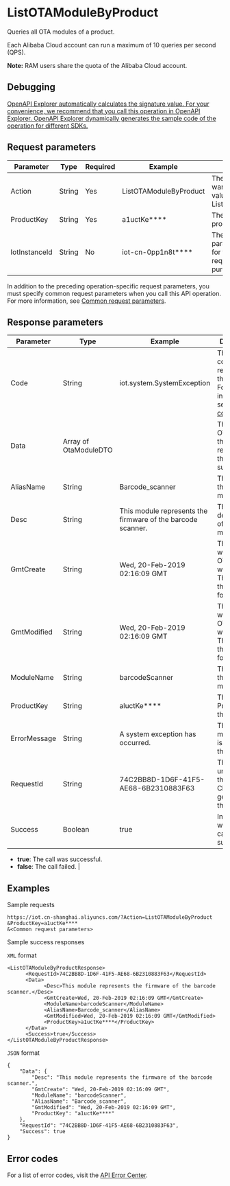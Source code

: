 # ListOTAModuleByProduct

Queries all OTA modules of a product.

Each Alibaba Cloud account can run a maximum of 10 queries per second \(QPS\).

**Note:** RAM users share the quota of the Alibaba Cloud account.

## Debugging

[OpenAPI Explorer automatically calculates the signature value. For your convenience, we recommend that you call this operation in OpenAPI Explorer. OpenAPI Explorer dynamically generates the sample code of the operation for different SDKs.](https://api.aliyun.com/#product=Iot&api=ListOTAModuleByProduct&type=RPC&version=2018-01-20)

## Request parameters

|Parameter|Type|Required|Example|Description|
|---------|----|--------|-------|-----------|
|Action|String|Yes|ListOTAModuleByProduct|The operation that you want to perform. Set the value to ListOTAModuleByProduct. |
|ProductKey|String|Yes|a1uctKe\*\*\*\*|The ProductKey of the product. |
|IotInstanceId|String|No|iot-cn-0pp1n8t\*\*\*\*|The instance ID. This parameter is not required for the public instance but required for your purchased instances. |

In addition to the preceding operation-specific request parameters, you must specify common request parameters when you call this API operation. For more information, see [Common request parameters](~~30561~~).

## Response parameters

|Parameter|Type|Example|Description|
|---------|----|-------|-----------|
|Code|String|iot.system.SystemException|The error code that is returned if the call fails. For more information, see[Error codes](~~87387~~). |
|Data|Array of OtaModuleDTO| |The list of OTA modules that is returned if the call is successful. |
|AliasName|String|Barcode\_scanner|The alias of the OTA module. |
|Desc|String|This module represents the firmware of the barcode scanner.|The description of the OTA module. |
|GmtCreate|String|Wed, 20-Feb-2019 02:16:09 GMT|The time when the OTA module was created. The time is in the GMT format. |
|GmtModified|String|Wed, 20-Feb-2019 02:16:09 GMT|The last time when the OTA module was updated. The time is in the GMT format. |
|ModuleName|String|barcodeScanner|The name of the OTA module. |
|ProductKey|String|aluctKe\*\*\*\*|The ProductKeyof the product. |
|ErrorMessage|String|A system exception has occurred.|The error message that is returned if the call fails. |
|RequestId|String|74C2BB8D-1D6F-41F5-AE68-6B2310883F63|The globally unique ID that Alibaba Cloud generated for the request. |
|Success|Boolean|true|Indicates whether the call was successful.

-   **true**: The call was successful.
-   **false**: The call failed. |

## Examples

Sample requests

```
https://iot.cn-shanghai.aliyuncs.com/?Action=ListOTAModuleByProduct
&ProductKey=a1uctKe****
&<Common request parameters>
```

Sample success responses

`XML` format

```
<ListOTAModuleByProductResponse>
      <RequestId>74C2BB8D-1D6F-41F5-AE68-6B2310883F63</RequestId>
      <Data>
            <Desc>This module represents the firmware of the barcode scanner.</Desc>
            <GmtCreate>Wed, 20-Feb-2019 02:16:09 GMT</GmtCreate>
            <ModuleName>barcodeScanner</ModuleName>
            <AliasName>Barcode_scanner</AliasName>
            <GmtModified>Wed, 20-Feb-2019 02:16:09 GMT</GmtModified>
            <ProductKey>a1uctKe****</ProductKey>
      </Data>
      <Success>true</Success>
</ListOTAModuleByProductResponse>
```

`JSON` format

```
{
    "Data": {
        "Desc": "This module represents the firmware of the barcode scanner.",
        "GmtCreate": "Wed, 20-Feb-2019 02:16:09 GMT",
        "ModuleName": "barcodeScanner",
        "AliasName": "Barcode_scanner",
        "GmtModified": "Wed, 20-Feb-2019 02:16:09 GMT",
        "ProductKey": "a1uctKe****"
    },
    "RequestId": "74C2BB8D-1D6F-41F5-AE68-6B2310883F63",
    "Success": true
}
```

## Error codes

For a list of error codes, visit the [API Error Center](https://error-center.alibabacloud.com/status/product/Iot).

